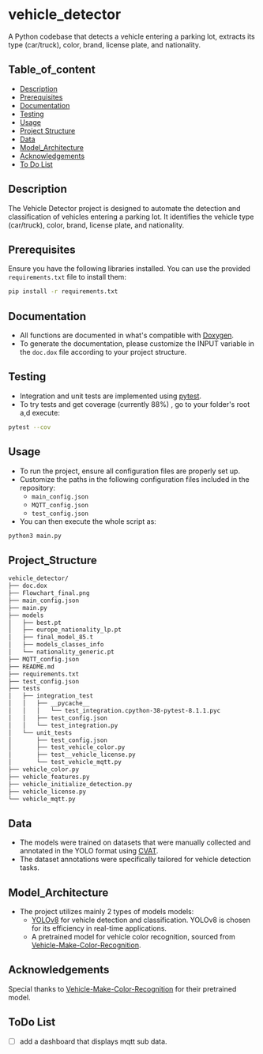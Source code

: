 # vehicle_detector
A Python codebase that detects a vehicle entering a parking lot, extracts its type (car/truck), color, brand, license plate, and nationality.

## Table_of_content

- [Description](##Description)
- [Prerequisites](##prerequisites)
- [Documentation](##Documentation)
- [Testing](##Testing)
- [Usage](##Usage)
- [Project Structure](##Project_Structure)
- [Data](##Data)
- [Model_Architecture](##Model_Architecture)
- [Acknowledgements](##Acknowledgements)
- [To Do List](##ToDo_List)

## Description
The Vehicle Detector project is designed to automate the detection and classification of vehicles entering a parking lot. It identifies the vehicle type (car/truck), color, brand, license plate, and nationality.

## Prerequisites
Ensure you have the following libraries installed. You can use the provided `requirements.txt` file to install them:

```bash
pip install -r requirements.txt
```
## Documentation

- All functions are documented in  what's  compatible with [Doxygen](https://www.doxygen.nl/).
- To generate the documentation, please customize the INPUT variable in the `doc.dox` file according to your project structure.

## Testing
- Integration and unit tests are implemented using [pytest](https://docs.pytest.org/en/latest/).
- To try tests and get coverage (currently 88%) , go to your folder's root a,d execute:
```bash
pytest --cov
```

## Usage
- To run the project, ensure all configuration files are properly set up.
- Customize the paths in the following configuration files included in the repository:
    - `main_config.json`
    - `MQTT_config.json`
    - `test_config.json`
- You can then execute the whole script as: 
```bash
python3 main.py
```
## Project_Structure

```bash
vehicle_detector/
├── doc.dox
├── Flowchart_final.png
├── main_config.json
├── main.py
├── models
│   ├── best.pt
│   ├── europe_nationality_lp.pt
│   ├── final_model_85.t
│   ├── models_classes_info
│   └── nationality_generic.pt
├── MQTT_config.json
├── README.md
├── requirements.txt
├── test_config.json
├── tests
│   ├── integration_test
│   │   ├── __pycache__
│   │   │   └── test_integration.cpython-38-pytest-8.1.1.pyc
│   │   ├── test_config.json
│   │   └── test_integration.py
│   └── unit_tests
│       ├── test_config.json
│       ├── test_vehicle_color.py
│       ├── test__vehicle_license.py
│       └── test_vehicle_mqtt.py
├── vehicle_color.py
├── vehicle_features.py
├── vehicle_initialize_detection.py
├── vehicle_license.py
└── vehicle_mqtt.py

```

## Data
- The models were trained on datasets that were manually collected and annotated in the YOLO format using [CVAT](https://cvat.org/). 
- The dataset annotations were specifically tailored for vehicle detection tasks.

## Model_Architecture
- The project utilizes mainly 2 types of models models:
    - [YOLOv8](https://docs.ultralytics.com) for vehicle detection and classification. YOLOv8 is chosen for its efficiency in real-time applications.
    - A pretrained model for vehicle color recognition, sourced from [Vehicle-Make-Color-Recognition](https://github.com/nikalosa/Vehicle-Make-Color-Recognition).

## Acknowledgements
Special thanks to [Vehicle-Make-Color-Recognition](https://github.com/nikalosa/Vehicle-Make-Color-Recognition) for their pretrained model.

## ToDo List
- [ ] add a dashboard that displays mqtt sub data.
